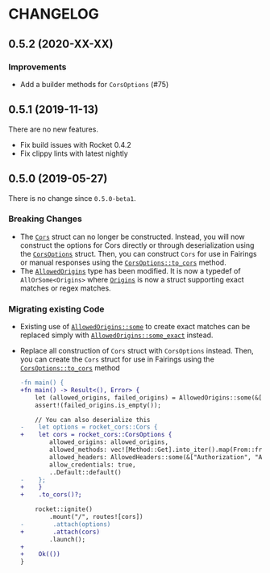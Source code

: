 # CHANGELOG

## 0.5.2 (2020-XX-XX)

### Improvements

- Add a builder methods for `CorsOptions` (#75)

## 0.5.1 (2019-11-13)

There are no new features.

- Fix build issues with Rocket 0.4.2
- Fix clippy lints with latest nightly

## <a name="0.5.0"></a>0.5.0 (2019-05-27)

There is no change since `0.5.0-beta1`.

### Breaking Changes

- The [`Cors`](https://lawliet89.github.io/rocket_cors/rocket_cors/struct.Cors.html) struct can no
    longer be constructed. Instead, you will now construct the options for Cors directly or through
    deserialization using the
    [`CorsOptions`](https://lawliet89.github.io/rocket_cors/rocket_cors/struct.CorsOptions.html)
    struct. Then, you can construct `Cors` for use in Fairings or manual responses using the
    [`CorsOptions::to_cors`](https://lawliet89.github.io/rocket_cors/rocket_cors/struct.CorsOptions.html#method.to_cors)
    method.
- The
    [`AllowedOrigins`](https://lawliet89.github.io/rocket_cors/rocket_cors/type.AllowedOrigins.html)
    type has been modified. It is now a typedef of `AllOrSome<Origins>` where
    [`Origins`](https://lawliet89.github.io/rocket_cors/rocket_cors/struct.Origins.html) is now
    a struct supporting exact matches or regex matches.

### Migrating existing Code

- Existing use of
    [`AllowedOrigins::some`](https://docs.rs/rocket_cors/0.4.0/rocket_cors/type.AllowedOrigins.html#method.some)
    to create exact matches can be replaced simply with
    [`AllowedOrigins::some_exact`](https://lawliet89.github.io/rocket_cors/rocket_cors/type.AllowedOrigins.html#method.some_exact)
    instead.
- Replace all construction of `Cors` struct with `CorsOptions` instead. Then, you can create the
    `Cors` struct for use in Fairings using the
    [`CorsOptions::to_cors`](https://lawliet89.github.io/rocket_cors/rocket_cors/struct.CorsOptions.html#method.to_cors)
    method

    ```diff
    -fn main() {
    +fn main() -> Result<(), Error> {
        let (allowed_origins, failed_origins) = AllowedOrigins::some(&["https://www.acme.com"]);
        assert!(failed_origins.is_empty());

        // You can also deserialize this
    -    let options = rocket_cors::Cors {
    +    let cors = rocket_cors::CorsOptions {
            allowed_origins: allowed_origins,
            allowed_methods: vec![Method::Get].into_iter().map(From::from).collect(),
            allowed_headers: AllowedHeaders::some(&["Authorization", "Accept"]),
            allow_credentials: true,
            ..Default::default()
    -    };
    +    }
    +    .to_cors()?;

        rocket::ignite()
            .mount("/", routes![cors])
    -        .attach(options)
    +        .attach(cors)
            .launch();
    +
    +    Ok(())
    }
    ```
